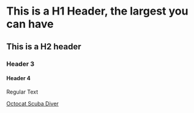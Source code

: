 # This is a H1 Header, the largest you can have 
## This is a H2 header
### Header 3
#### Header 4
Regular Text

[Octocat Scuba Diver](https://octodex.github.com/images/scubatocat.png)
